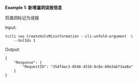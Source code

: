 **Example 1: 新增漏洞误报信息**

将漏洞标记为误报

Input: 

```
tccli cws CreateVulsMisinformation --cli-unfold-argument  \
    --VulIds 1
```

Output: 
```
{
    "Response": {
        "RequestID": "354f4ac3-8546-4516-8c8a-69e3ab73aa8a"
    }
}
```


